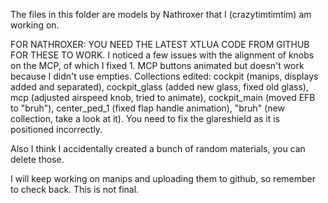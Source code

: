 The files in this folder are models by Nathroxer that I (crazytimtimtim) am working on.

FOR NATHROXER: YOU NEED THE LATEST XTLUA CODE FROM GITHUB FOR THESE TO WORK. I noticed a few issues with the alignment of knobs on the MCP, of which I fixed 1. MCP buttons animated but doesn't work because I didn't use empties. Collections edited: cockpit (manips, displays added and separated), cockpit_glass (added new glass, fixed old glass), mcp (adjusted airspeed knob, tried to animate), cockpit_main (moved EFB to "bruh"), center_ped_1 (fixed flap handle animation), "bruh" (new collection, take a look at it). You need to fix the glareshield as it is positioned incorrectly.

Also I think I accidentally created a bunch of random materials, you can delete those.

I will keep working on manips and uploading them to github, so remember to check back. This is not final.
